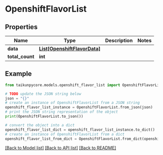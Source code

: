 # OpenshiftFlavorList


## Properties

Name | Type | Description | Notes
------------ | ------------- | ------------- | -------------
**data** | [**List[OpenshiftFlavorData]**](OpenshiftFlavorData.md) |  | 
**total_count** | **int** |  | 

## Example

```python
from taikunpycore.models.openshift_flavor_list import OpenshiftFlavorList

# TODO update the JSON string below
json = "{}"
# create an instance of OpenshiftFlavorList from a JSON string
openshift_flavor_list_instance = OpenshiftFlavorList.from_json(json)
# print the JSON string representation of the object
print(OpenshiftFlavorList.to_json())

# convert the object into a dict
openshift_flavor_list_dict = openshift_flavor_list_instance.to_dict()
# create an instance of OpenshiftFlavorList from a dict
openshift_flavor_list_from_dict = OpenshiftFlavorList.from_dict(openshift_flavor_list_dict)
```
[[Back to Model list]](../README.md#documentation-for-models) [[Back to API list]](../README.md#documentation-for-api-endpoints) [[Back to README]](../README.md)


